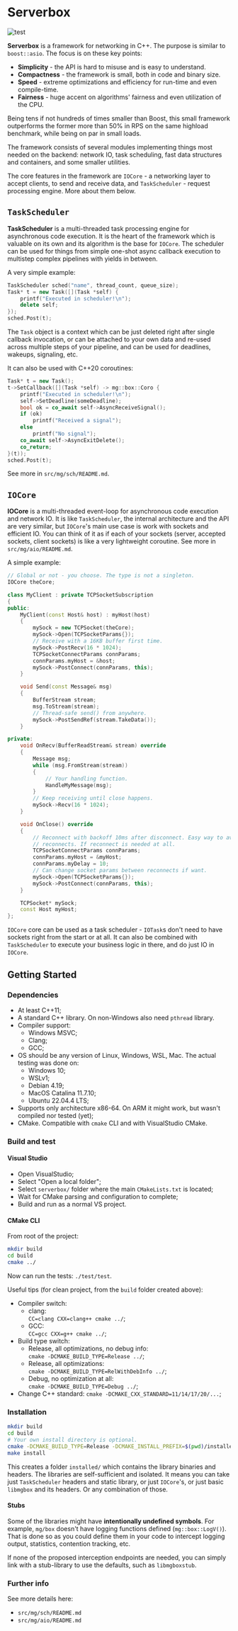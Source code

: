 # Serverbox

![test](https://github.com/Gerold103/serverbox/actions/workflows/test.yml/badge.svg)

**Serverbox** is a framework for networking in C++. The purpose is similar to `boost::asio`. The focus is on these key points:

- **Simplicity** - the API is hard to misuse and is easy to understand.
- **Compactness** - the framework is small, both in code and binary size.
- **Speed** - extreme optimizations and efficiency for run-time and even compile-time.
- **Fairness** - huge accent on algorithms' fairness and even utilization of the CPU.

Being tens if not hundreds of times smaller than Boost, this small framework outperforms the former more than 50% in RPS on the same highload benchmark, while being on par in small loads.

The framework consists of several modules implementing things most needed on the backend: network IO, task scheduling, fast data structures and containers, and some smaller utilities.

The core features in the framework are `IOCore`  - a networking layer to accept clients, to send and receive data, and `TaskScheduler` - request processing engine. More about them below.

## `TaskScheduler`

**TaskScheduler** is a multi-threaded task processing engine for asynchronous code execution. It is the heart of the framework which is valuable on its own and its algorithm is the base for `IOCore`. The scheduler can be used for things from simple one-shot async callback execution to multistep complex pipelines with yields in between.

A very simple example:
```C++
TaskScheduler sched("name", thread_count, queue_size);
Task* t = new Task([](Task *self) {
	printf("Executed in scheduler!\n");
	delete self;
});
sched.Post(t);
```
The `Task` object is a context which can be just deleted right after single callback invocation, or can be attached to your own data and re-used across multiple steps of your pipeline, and can be used for deadlines, wakeups, signaling, etc.

It can also be used with C++20 coroutines:
```C++
Task* t = new Task();
t->SetCallback([](Task *self) -> mg::box::Coro {
	printf("Executed in scheduler!\n");
	self->SetDeadline(someDeadline);
	bool ok = co_await self->AsyncReceiveSignal();
	if (ok)
		printf("Received a signal");
	else
		printf("No signal");
	co_await self->AsyncExitDelete();
	co_return;
}(t));
sched.Post(t);
```

See more in `src/mg/sch/README.md`.

## `IOCore`

**IOCore** is a multi-threaded event-loop for asynchronous code execution and network IO. It is like `TaskScheduler`, the internal architecture and the API are very similar, but `IOCore`'s main use case is work with sockets and efficient IO. You can think of it as if each of your sockets (server, accepted sockets, client sockets) is like a very lightweight coroutine. See more in `src/mg/aio/README.md`.

A simple example:
```C++
// Global or not - you choose. The type is not a singleton.
IOCore theCore;

class MyClient : private TCPSocketSubscription
{
public:
	MyClient(const Host& host) : myHost(host)
	{
		mySock = new TCPSocket(theCore);
		mySock->Open(TCPSocketParams{});
		// Receive with a 16KB buffer first time.
		mySock->PostRecv(16 * 1024);
		TCPSocketConnectParams connParams;
		connParams.myHost = &host;
		mySock->PostConnect(connParams, this);
	}

	void Send(const Message& msg)
	{
		BufferStream stream;
		msg.ToStream(stream);
		// Thread-safe send() from anywhere.
		mySock->PostSendRef(stream.TakeData());
	}

private:
	void OnRecv(BufferReadStream& stream) override
	{
		Message msg;
		while (msg.FromStream(stream))
		{
			// Your handling function.
			HandleMyMessage(msg);
		}
		// Keep receiving until close happens.
		mySock->Recv(16 * 1024);
	}

	void OnClose() override
	{
		// Reconnect with backoff 10ms after disconnect. Easy way to avoid too frequent
		// reconnects. If reconnect is needed at all.
		TCPSocketConnectParams connParams;
		connParams.myHost = &myHost;
		connParams.myDelay = 10;
		// Can change socket params between reconnects if want.
		mySock->Open(TCPSocketParams{});
		mySock->PostConnect(connParams, this);
	}

	TCPSocket* mySock;
	const Host myHost;
};
```
`IOCore` core can be used as a task scheduler - `IOTask`s don't need to have sockets right from the start or at all. It can also be combined with `TaskScheduler` to execute your business logic in there, and do just IO in `IOCore`.

## Getting Started

### Dependencies

* At least C++11;
* A standard C++ library. On non-Windows also need `pthread` library.
* Compiler support:
	- Windows MSVC;
	- Clang;
	- GCC;
* OS should be any version of Linux, Windows, WSL, Mac. The actual testing was done on:
	- Windows 10;
	- WSLv1;
	- Debian 4.19;
	- MacOS Catalina 11.7.10;
	- Ubuntu 22.04.4 LTS;
* Supports only architecture x86-64. On ARM it might work, but wasn't compiled nor tested (yet);
* CMake. Compatible with `cmake` CLI and with VisualStudio CMake.

### Build and test

#### Visual Studio
* Open VisualStudio;
* Select "Open a local folder";
* Select `serverbox/` folder where the main `CMakeLists.txt` is located;
* Wait for CMake parsing and configuration to complete;
* Build and run as a normal VS project.

#### CMake CLI
From root of the project:

```Bash
mkdir build
cd build
cmake ../
```
Now can run the tests: `./test/test`.

Useful tips (for clean project, from the `build` folder created above):
* Compiler switch:
	- clang:<br/>
	  `CC=clang CXX=clang++ cmake ../`;
	- GCC:<br/>
	  `CC=gcc CXX=g++ cmake ../`;
* Build type switch:
	- Release, all optimizations, no debug info:<br/>
	  `cmake -DCMAKE_BUILD_TYPE=Release ../`;
	- Release, all optimizations:<br/>
	  `cmake -DCMAKE_BUILD_TYPE=RelWithDebInfo ../`;
	- Debug, no optimization at all:<br/>
	  `cmake -DCMAKE_BUILD_TYPE=Debug ../`;
* Change C++ standard:
	`cmake -DCMAKE_CXX_STANDARD=11/14/17/20/...`;

### Installation

```Bash
mkdir build
cd build
# Your own install directory is optional.
cmake -DCMAKE_BUILD_TYPE=Release -DCMAKE_INSTALL_PREFIX=$(pwd)/installed ../
make install
```
This creates a folder `installed/` which contains the library binaries and headers. The libraries are self-sufficient and isolated. It means you can take just `TaskScheduler` headers and static library, or just `IOCore`'s, or just basic `libmgbox` and its headers. Or any combination of those.

#### Stubs

Some of the libraries might have **intentionally undefined symbols**. For example, `mg/box` doesn't have logging functions defined (`mg::box::LogV()`). That is done so as you could define them in your code to intercept logging output, statistics, contention tracking, etc.

If none of the proposed interception endpoints are needed, you can simply link with a stub-library to use the defaults, such as `libmgboxstub`.

### Further info

See more details here:

- `src/mg/sch/README.md`
- `src/mg/aio/README.md`
